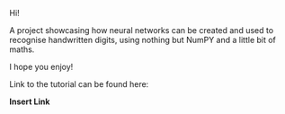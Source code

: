 Hi!

A project showcasing how neural networks can be created and used to recognise handwritten digits, using nothing but NumPY and a little bit of maths.

I hope you enjoy!

Link to the tutorial can be found here:

**Insert Link**
